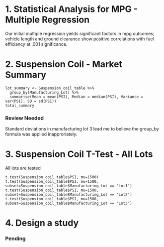 # 1. Statistical Analysis for MPG - Multiple Regression
Our initial multiple regression yields significant factors in mpg outcomes; vehicle length and ground clearance show positive correlations with fuel efficiancy at .001 significance. 

# 2. Suspension Coil - Market Summary
```
lot_summary <- Suspension_coil_table %>%
  group_by(Manufacturing_Lot) %>%
  summarise(Mean = mean(PSI), Median = median(PSI), Variance = var(PSI), SD = sd(PSI))
total_summary
```

### Review Needed
Standard deviations in manufacturing lot 3 lead me to believe the group_by formula was applied inapproriately.

# 3. Suspension Coil T-Test - All Lots
All lots are tested 
```
t.test(Suspension_coil_table$PSI, mu=1500)
t.test(Suspension_coil_table$PSI, mu=1500, subset=Suspension_coil_table$Manufacturing_Lot == 'Lot1')
t.test(Suspension_coil_table$PSI, mu=1500, subset=Suspension_coil_table$Manufacturing_Lot == 'Lot2')
t.test(Suspension_coil_table$PSI, mu=1500, subset=Suspension_coil_table$Manufacturing_Lot == 'Lot3')

```
# 4. Design a study

### Pending
